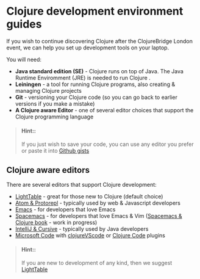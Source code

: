 # Clojure development environment guides

If you wish to continue discovering Clojure after the ClojureBridge London event, we can help you set up development tools on your laptop.

You will need:

* **Java standard edition (SE)** - Clojure runs on top of Java.  The Java Runtime Enviromment (JRE) is needed to run Clojure .
* **Leiningen** - a tool for running Clojure programs, also creating & managing Clojure projects
* **Git** - versioning your Clojure code (so you can go back to earlier versions if you make a mistake)
* **A Clojure aware Editor** - one of several editor choices that support the Clojure programming language

> #### Hint::
> If you just wish to save your code, you can use any editor you prefer or paste it into [Github gists](https://gist.github.com/)


## Clojure aware editors

There are several editors that support Clojure development:

* [LightTable](https://github.com/ClojureBridgeLondon/curriculum/blob/gh-pages/outline/setup.md) - great for those new to Clojure (default choice)
* [Atom & Protorepl](https://atom.io/packages/proto-repl#installation) - typically used by web & Javascript developers
* [Emacs](https://cider.readthedocs.io/) - for developers that love Emacs
* [Spacemacs](http://spacemacs.org/) - for developers that love Emacs & Vim ([Spacemacs & Clojure book](https://practicalli.github.io/spacemacs/install-spacemacs/) - work in progress)
* [IntelliJ & Cursive](https://cursive-ide.com/userguide/) - typically used by Java developers
* [Microsoft Code](https://code.visualstudio.com/) with [clojureVScode](https://marketplace.visualstudio.com/items?itemName=avli.clojure) or [Clojure Code](https://marketplace.visualstudio.com/items?itemName=jamesnorton.continuum) plugins


> #### Hint::
> If you are new to development of any kind, then we suggest [LightTable](https://github.com/ClojureBridgeLondon/curriculum/blob/gh-pages/outline/setup.md)
